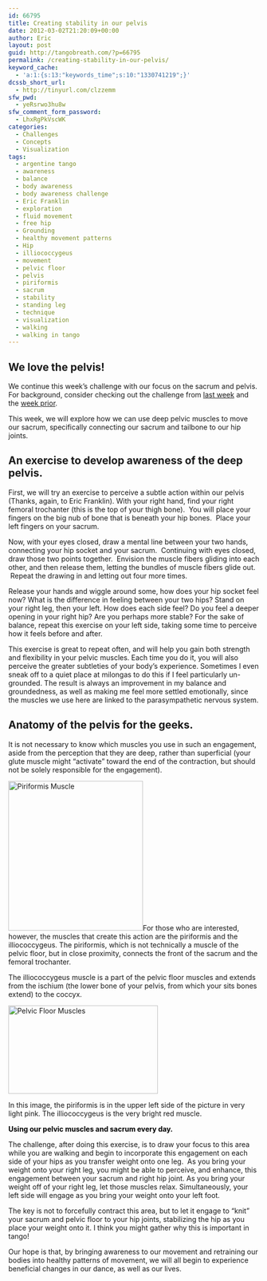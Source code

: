 ```yaml
---
id: 66795
title: Creating stability in our pelvis
date: 2012-03-02T21:20:09+00:00
author: Eric
layout: post
guid: http://tangobreath.com/?p=66795
permalink: /creating-stability-in-our-pelvis/
keyword_cache:
  - 'a:1:{s:13:"keywords_time";s:10:"1330741219";}'
dcssb_short_url:
  - http://tinyurl.com/clzzemm
sfw_pwd:
  - yeRsrwo3hu8w
sfw_comment_form_password:
  - LhxRgPkVscWK
categories:
  - Challenges
  - Concepts
  - Visualization
tags:
  - argentine tango
  - awareness
  - balance
  - body awareness
  - body awareness challenge
  - Eric Franklin
  - exploration
  - fluid movement
  - free hip
  - Grounding
  - healthy movement patterns
  - Hip
  - illiococcygeus
  - movement
  - pelvic floor
  - pelvis
  - piriformis
  - sacrum
  - stability
  - standing leg
  - technique
  - visualization
  - walking
  - walking in tango
---
```

## We love the pelvis!

We continue this week&#8217;s challenge with our focus on the sacrum and pelvis. For background, consider checking out the challenge from <a title="Aligning our sacrum" href="http://tangobreath.com/aligning-our-sacrum/" target="_blank">last week</a> and the <a title="Perceiving the dynamic sacrum" href="http://tangobreath.com/perceiving-the-dynamic-sacrum/" target="_blank">week prior</a>.

This week, we will explore how we can use deep pelvic muscles to move our sacrum, specifically connecting our sacrum and tailbone to our hip joints.

<!--more-->

## An exercise to develop awareness of the deep pelvis.

First, we will try an exercise to perceive a subtle action within our
pelvis (Thanks, again, to Eric Franklin). With your right hand, find
your right femoral trochanter (this is the top of your thigh bone).  You
will place your fingers on the big nub of bone that is beneath your hip
bones.  Place your left fingers on your sacrum.

Now, with your eyes closed, draw a mental line between your two hands,
connecting your hip socket and your sacrum.  Continuing with eyes closed,
draw those two points together.  Envision the muscle fibers gliding
into each other, and then release them, letting the bundles of muscle
fibers glide out.  Repeat the drawing in and letting out four more times.

Release your hands and wiggle around some, how does your hip socket feel
now? What is the difference in feeling between your two hips? Stand on
your right leg, then your left. How does each side feel? Do you feel a
deeper opening in your right hip? Are you perhaps more stable? For the
sake of balance, repeat this exercise on your left side, taking some
time to perceive how it feels before and after.

This exercise is great to repeat often, and will help you gain both
strength and flexibility in your pelvic muscles. Each time you do it,
you will also perceive the greater subtleties of your body&#8217;s
experience. Sometimes I even sneak off to a quiet place at milongas
to do this if I feel particularly un-grounded. The result is always an
improvement in my balance and groundedness, as well as making me feel
more settled emotionally, since the muscles we use here are linked to
the parasympathetic nervous system.

## Anatomy of the pelvis for the geeks.

It is not necessary to know which muscles you use in such an engagement,
aside from the perception that they are deep, rather than superficial
(your glute muscle might &#8220;activate&#8221; toward the end of the
contraction, but should not be solely responsible for the engagement).

[<img class="alignleft size-medium wp-image-67054"
title="piriformis-muscle" alt="Piriformis Muscle"
src="http://tangobreath.com/wp-content/uploads/2012/03/piriformis-muscle-270x300.jpg"
width="270" height="300"
srcset="http://tangobreath.com/wp-content/uploads/2012/03/piriformis-muscle-270x300.jpg
270w,
http://tangobreath.com/wp-content/uploads/2012/03/piriformis-muscle.jpg
875w" sizes="(max-width: 270px) 100vw, 270px"
/>](http://tangobreath.com/wp-content/uploads/2012/03/piriformis-muscle.jpg)For
those who are interested, however, the muscles that create this action
are the piriformis and the illiococcygeus. The piriformis, which is
not technically a muscle of the pelvic floor, but in close proximity,
connects the front of the sacrum and the femoral trochanter.

The illiococcygeus muscle is a part of the pelvic floor muscles and
extends from the ischium (the lower bone of your pelvis, from which your
sits bones extend) to the coccyx.

[<img class="alignleft size-medium wp-image-67055"
title="pelvic-floor" alt="Pelvic Floor Muscles"
src="http://tangobreath.com/wp-content/uploads/2012/03/pelvic-floor-300x177.jpg"
width="300" height="177"
srcset="http://tangobreath.com/wp-content/uploads/2012/03/pelvic-floor-300x177.jpg
300w, http://tangobreath.com/wp-content/uploads/2012/03/pelvic-floor.jpg
485w" sizes="(max-width: 300px) 100vw, 300px"
/>](http://tangobreath.com/wp-content/uploads/2012/03/pelvic-floor.jpg)


In this image, the piriformis is in the upper left side of the picture in very light pink. The illiococcygeus is the very bright red muscle.

<span class="Apple-style-span" style="font-weight: bold; color: #000000;">Using our pelvic muscles and sacrum every day.</span>

The challenge, after doing this exercise, is to draw your focus to this
area while you are walking and begin to incorporate this engagement
on each side of your hips as you transfer weight onto one leg.  As
you bring your weight onto your right leg, you might be able to
perceive, and enhance, this engagement between your sacrum and right
hip joint. As you bring your weight off of your right leg, let those
muscles relax. Simultaneously, your left side will engage as you bring
your weight onto your left foot.

The key is not to forcefully contract this area, but to let it engage
to &#8220;knit&#8221; your sacrum and pelvic floor to your hip joints,
stabilizing the hip as you place your weight onto it. I think you might
gather why this is important in tango!

Our hope is that, by bringing awareness to our movement and retraining
our bodies into healthy patterns of movement, we will all begin to
experience beneficial changes in our dance, as well as our lives.

